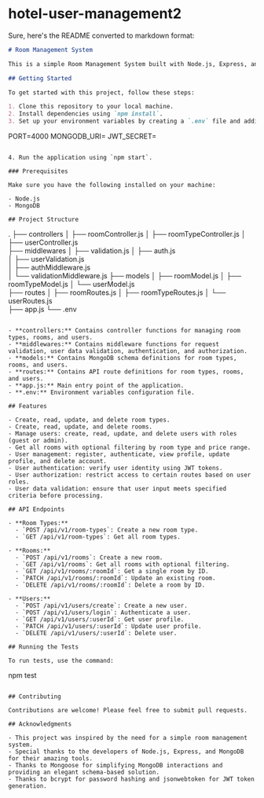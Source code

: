 # hotel-user-management2

Sure, here's the README converted to markdown format:

```markdown
# Room Management System

This is a simple Room Management System built with Node.js, Express, and MongoDB. It provides API endpoints to manage different room types, rooms, and users within a facility.

## Getting Started

To get started with this project, follow these steps:

1. Clone this repository to your local machine.
2. Install dependencies using `npm install`.
3. Set up your environment variables by creating a `.env` file and adding the necessary variables:

```
PORT=4000
MONGODB_URI=<your MongoDB connection URI>
JWT_SECRET=<your secret key for JWT token>
```

4. Run the application using `npm start`.

### Prerequisites

Make sure you have the following installed on your machine:

- Node.js
- MongoDB

## Project Structure

```
.
├── controllers
│   ├── roomController.js
│   ├── roomTypeController.js
│   ├── userController.js   
├── middlewares
│   ├── validation.js
│   ├── auth.js            
│   ├── userValidation.js   
│   ├── authMiddleware.js   
│   └── validationMiddleware.js   <!-- New middleware file for user data validation -->
├── models
│   ├── roomModel.js
│   ├── roomTypeModel.js
│   └── userModel.js      
├── routes
│   ├── roomRoutes.js
│   ├── roomTypeRoutes.js
│   └── userRoutes.js     
├── app.js
└── .env
```

- **controllers:** Contains controller functions for managing room types, rooms, and users.
- **middlewares:** Contains middleware functions for request validation, user data validation, authentication, and authorization.
- **models:** Contains MongoDB schema definitions for room types, rooms, and users.
- **routes:** Contains API route definitions for room types, rooms, and users.
- **app.js:** Main entry point of the application.
- **.env:** Environment variables configuration file.

## Features

- Create, read, update, and delete room types.
- Create, read, update, and delete rooms.
- Manage users: create, read, update, and delete users with roles (guest or admin).
- Get all rooms with optional filtering by room type and price range.
- User management: register, authenticate, view profile, update profile, and delete account.
- User authentication: verify user identity using JWT tokens.
- User authorization: restrict access to certain routes based on user roles.
- User data validation: ensure that user input meets specified criteria before processing.

## API Endpoints

- **Room Types:**
  - `POST /api/v1/room-types`: Create a new room type.
  - `GET /api/v1/room-types`: Get all room types.

- **Rooms:**
  - `POST /api/v1/rooms`: Create a new room.
  - `GET /api/v1/rooms`: Get all rooms with optional filtering.
  - `GET /api/v1/rooms/:roomId`: Get a single room by ID.
  - `PATCH /api/v1/rooms/:roomId`: Update an existing room.
  - `DELETE /api/v1/rooms/:roomId`: Delete a room by ID.

- **Users:**
  - `POST /api/v1/users/create`: Create a new user.
  - `POST /api/v1/users/login`: Authenticate a user.
  - `GET /api/v1/users/:userId`: Get user profile.
  - `PATCH /api/v1/users/:userId`: Update user profile.
  - `DELETE /api/v1/users/:userId`: Delete user.

## Running the Tests

To run tests, use the command:

```
npm test
```

## Contributing

Contributions are welcome! Please feel free to submit pull requests.

## Acknowledgments

- This project was inspired by the need for a simple room management system.
- Special thanks to the developers of Node.js, Express, and MongoDB for their amazing tools.
- Thanks to Mongoose for simplifying MongoDB interactions and providing an elegant schema-based solution.
- Thanks to bcrypt for password hashing and jsonwebtoken for JWT token generation.
```